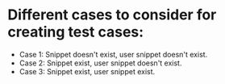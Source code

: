 # Different cases to consider for creating test cases:
- Case 1: Snippet doesn't exist, user snippet doesn't exist.
- Case 2: Snippet exist, user snippet doesn't exist.
- Case 3: Snippet exist, user snippet exist.